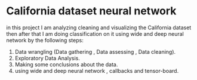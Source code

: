 # California dataset neural network
in this project I am analyzing cleaning and visualizing the California dataset then after that I am doing classification on it using wide and deep neural network by the following steps:
1. Data wrangling (Data gathering , Data assessing , Data cleaning).
2. Exploratory Data Analysis.
3. Making some conclusions about the data.
4. using wide and deep neural network , callbacks and tensor-board.
